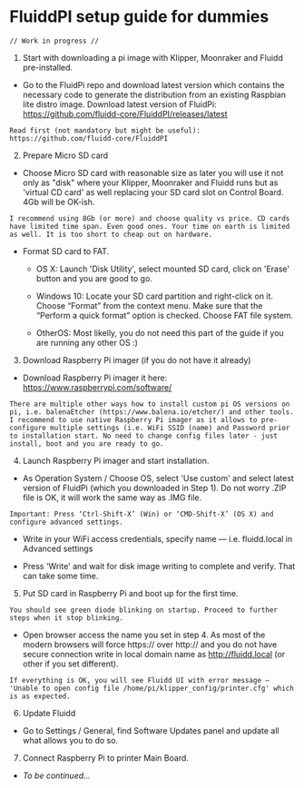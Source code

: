 # FluiddPI setup guide for dummies

`// Work in progress //`

1. Start with downloading a pi image with Klipper, Moonraker and Fluidd pre-installed.

* Go to the FluidPi repo and download latest version which contains the necessary code to generate the distribution from an existing Raspbian lite distro image.
Download latest version of FluidPi: https://github.com/fluidd-core/FluiddPI/releases/latest

`Read first (not mandatory but might be useful): https://github.com/fluidd-core/FluiddPI`

2. Prepare Micro SD card

* Choose Micro SD card with reasonable size as later you will use it not only as "disk" where your Klipper, Moonraker and Fluidd runs but as 'virtual CD card' as well replacing your SD card slot on Control Board. 4Gb will be OK-ish.

`I recommend using 8Gb (or more) and choose quality vs price. CD cards have limited time span. Even good ones. Your time on earth is limited as well. It is too short to cheap out on hardware.`

* Format SD card to FAT.

  * OS X: Launch 'Disk Utility', select mounted SD card, click on 'Erase' button and you are good to go.

  * Windows 10: Locate your SD card partition and right-click on it. Choose “Format” from the context menu. Make sure that the “Perform a quick format” option is checked. Choose FAT file system.

  * OtherOS: Most likelly, you do not need this part of the guide if you are running any other OS :)

3. Download Raspberry Pi imager (if you do not have it already)

* Download Raspberry Pi imager it here: https://www.raspberrypi.com/software/

`There are multiple other ways how to install custom pi OS versions on pi, i.e. balenaEtcher (https://www.balena.io/etcher/) and other tools. I recommend to use native Raspberry Pi imager as it allows to pre-configure multiple settings (i.e. WiFi SSID (name) and Password prior to installation start. No need to change config files later - just install, boot and you are ready to go.`

4. Launch Raspberry Pi imager and start installation.

* As Operation System / Choose OS, select 'Use custom' and select latest version of FluidPi (which you downloaded in Step 1). Do not worry .ZIP file is OK, it will work the same way as .IMG file.

`Important: Press ‘Ctrl-Shift-X’ (Win) or ‘CMD-Shift-X’ (OS X) and configure advanced settings.`

* Write in your WiFi access credentials, specify name — i.e. fluidd.local in Advanced settings

* Press 'Write' and wait for disk image writing to complete and verify. That can take some time.

5. Put SD card in Raspberry Pi and boot up for the first time.

`You should see green diode blinking on startup. Proceed to further steps when it stop blinking.`

* Open browser access the name you set in step 4. As most of the modern browsers will force https:// over http:// and you do not have secure connection write in local domain name as http://fluidd.local (or other if you set different).

`If everything is OK, you will see Fluidd UI with error message — 'Unable to open config file /home/pi/klipper_config/printer.cfg' which is as expected.`

6. Update Fluidd

* Go to Settings / General, find Software Updates panel and update all what allows you to do so.

7. Connect Raspberry Pi to printer Main Board.

* _To be continued..._
